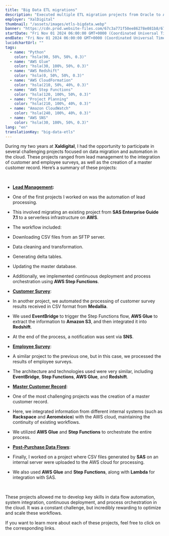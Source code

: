 ```yaml
---
title: "Big Data ETL migrations"
description: "Executed multiple ETL migration projects from Oracle to AWS Glue, with strong emphasis on detailed requirement collection and comprehensive planning"
employer: "XalDigital"
thumbnail: "/assets/images/etls-bigdata.webp"
banner: "https://cdn.prod.website-files.com/67c3a771f50ee86278e081b8/67cbe41e022e968fe92ed459_67cbdfe83b32df846e2a44a4_photo-1732320935426-395f3c1d38be.jpeg"
startDate: "Fri Nov 01 2024 06:00:00 GMT+0000 (Coordinated Universal Time)"
endDate: "Fri Nov 01 2024 06:00:00 GMT+0000 (Coordinated Universal Time)"
lucidchartUrl: ""
tags:
  - name: "Python"
    color: "hsla(90, 50%, 50%, 0.3)"
  - name: "AWS Glue"
    color: "hsla(30, 100%, 50%, 0.3)"
  - name: "AWS Redshift"
    color: "hsla(0, 50%, 50%, 0.3)"
  - name: "AWS CloudFormation"
    color: "hsla(210, 50%, 40%, 0.3)"
  - name: "AWS Step Functions"
    color: "hsla(120, 100%, 50%, 0.3)"
  - name: "Project Planning"
    color: "hsla(210, 100%, 40%, 0.3)"
  - name: "Amazon CloudWatch"
    color: "hsla(240, 100%, 40%, 0.3)"
  - name: "AWS SNS"
    color: "hsla(30, 100%, 50%, 0.3)"
lang: "en"
translationKey: "big-data-etls"
---
```


During my two years at **Xaldigital**, I had the opportunity to participate in several challenging projects focused on data migration and automation in the cloud. These projects ranged from lead management to the integration of customer and employee surveys, as well as the creation of a master customer record. Here’s a summary of these projects:

‍

- [**Lead Management**]()**:**
- One of the first projects I worked on was the automation of lead processing.
- This involved migrating an existing project from **SAS Enterprise Guide 7.1** to a serverless infrastructure on **AWS**.
- The workflow included:
- Downloading CSV files from an SFTP server.
- Data cleaning and transformation.
- Generating delta tables.
- Updating the master database.

- Additionally, we implemented continuous deployment and process orchestration using **AWS Step Functions**.

- [**Customer Survey**]():
- In another project, we automated the processing of customer survey results received in CSV format from **Medallia**.
- We used **EventBridge** to trigger the Step Functions flow, **AWS Glue** to extract the information to **Amazon S3**, and then integrated it into **Redshift**.
- At the end of the process, a notification was sent via **SNS**.

- [**Employee Survey**]():
- A similar project to the previous one, but in this case, we processed the results of employee surveys.
- The architecture and technologies used were very similar, including **EventBridge**, **Step Functions**, **AWS Glue**, and **Redshift**.

- [**Master Customer Record**]():
- One of the most challenging projects was the creation of a master customer record.
- Here, we integrated information from different internal systems (such as **Rackspace** and **Aeroméxico**) with the AWS cloud, maintaining the continuity of existing workflows.
- We utilized **AWS Glue** and **Step Functions** to orchestrate the entire process.

- [**Post-Purchase Data Flows**]():
- Finally, I worked on a project where CSV files generated by **SAS** on an internal server were uploaded to the AWS cloud for processing.
- We also used **AWS Glue** and **Step Functions**, along with **Lambda** for integration with SAS.

‍

These projects allowed me to develop key skills in data flow automation, system integration, continuous deployment, and process orchestration in the cloud. It was a constant challenge, but incredibly rewarding to optimize and scale these workflows.

If you want to learn more about each of these projects, feel free to click on the corresponding links.

‍
